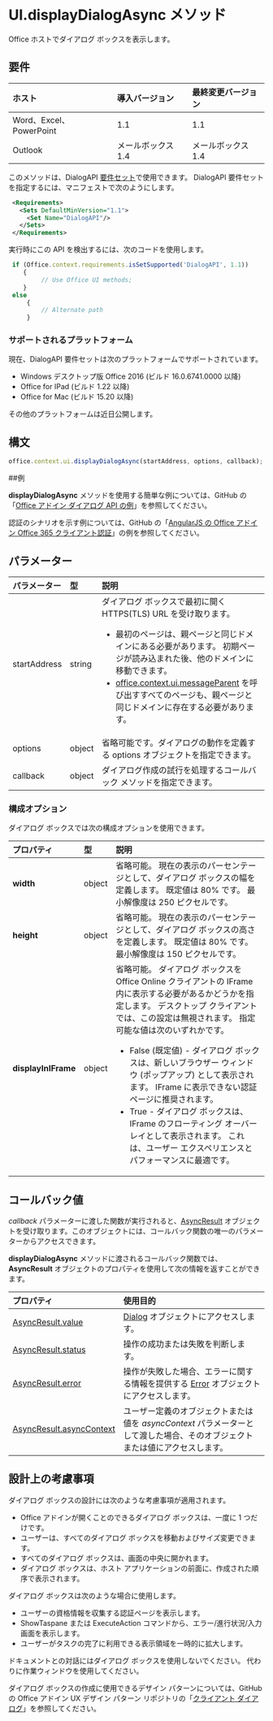 # UI.displayDialogAsync メソッド

Office ホストでダイアログ ボックスを表示します。 

## 要件

|ホスト|導入バージョン|最終変更バージョン|
|:---------------|:--------|:----------|
|Word、Excel、PowerPoint|1.1|1.1|
|Outlook|メールボックス 1.4|メールボックス 1.4|

このメソッドは、DialogAPI [要件セット](../../docs/overview/specify-office-hosts-and-api-requirements.md)で使用できます。 DialogAPI 要件セットを指定するには、マニフェストで次のようにします。

```xml
 <Requirements> 
   <Sets DefaultMinVersion="1.1"> 
     <Set Name="DialogAPI"/> 
   </Sets> 
 </Requirements> 

```

実行時にこの API を検出するには、次のコードを使用します。

```js
 if (Office.context.requirements.isSetSupported('DialogAPI', 1.1)) 
    {  
         // Use Office UI methods; 
    } 
 else 
     { 
         // Alternate path 
     } 
```



### サポートされるプラットフォーム
現在、DialogAPI 要件セットは次のプラットフォームでサポートされています。

  - Windows デスクトップ版 Office 2016 (ビルド 16.0.6741.0000 以降)
  - Office for IPad (ビルド 1.22 以降)
  - Office for Mac (ビルド 15.20 以降) 

その他のプラットフォームは近日公開します。 

## 構文

```js
office.context.ui.displayDialogAsync(startAddress, options, callback);
```
##例

**displayDialogAsync** メソッドを使用する簡単な例については、GitHub の「[Office アドイン ダイアログ API の例](https://github.com/OfficeDev/Office-Add-in-Dialog-API-Simple-Example/)」を参照してください。

認証のシナリオを示す例については、GitHub の「[AngularJS の Office アドイン Office 365 クライアント認証](https://github.com/OfficeDev/Word-Add-in-AngularJS-Client-OAuth)」の例を参照してください。

 
## パラメーター

| パラメーター    | 型   |説明|
|:---------------|:--------|:----------|
|startAddress|string|ダイアログ ボックスで最初に開く HTTPS(TLS) URL を受け取ります。 <ul><li>最初のページは、親ページと同じドメインにある必要があります。 初期ページが読み込まれた後、他のドメインに移動できます。</li><li>[office.context.ui.messageParent](officeui.messageparent.md) を呼び出すすべてのページも、親ページと同じドメインに存在する必要があります。</li></ul>|
|options|object|省略可能です。ダイアログの動作を定義する options オブジェクトを指定できます。|
|callback|object|ダイアログ作成の試行を処理するコールバック メソッドを指定できます。|
    
### 構成オプション
ダイアログ ボックスでは次の構成オプションを使用できます。


| プロパティ     | 型   |説明|
|:---------------|:--------|:----------|
|**width**|object|省略可能。 現在の表示のパーセンテージとして、ダイアログ ボックスの幅を定義します。 既定値は 80% です。 最小解像度は 250 ピクセルです。|
|**height**|object|省略可能。 現在の表示のパーセンテージとして、ダイアログ ボックスの高さを定義します。 既定値は 80% です。 最小解像度は 150 ピクセルです。|
|**displayInIFrame**|object|省略可能。 ダイアログ ボックスを Office Online クライアントの IFrame 内に表示する必要があるかどうかを指定します。 デスクトップ クライアントでは、この設定は無視されます。 指定可能な値は次のいずれかです。<ul><li>False (既定値) - ダイアログ ボックスは、新しいブラウザー ウィンドウ (ポップアップ) として表示されます。 IFrame に表示できない認証ページに推奨されます。 </li><li>True - ダイアログ ボックスは、IFrame のフローティング オーバーレイとして表示されます。 これは、ユーザー エクスペリエンスとパフォーマンスに最適です。</li>|


## コールバック値
_callback_ パラメーターに渡した関数が実行されると、[AsyncResult](../../reference/shared/asyncresult.md) オブジェクトを受け取ります。このオブジェクトには、コールバック関数の唯一のパラメーターからアクセスできます。

**displayDialogAsync** メソッドに渡されるコールバック関数では、**AsyncResult** オブジェクトのプロパティを使用して次の情報を返すことができます。



|**プロパティ**|**使用目的**|
|:-----|:-----|
|[AsyncResult.value](../../reference/shared/asyncresult.value.md)|[Dialog](../../reference/shared/officeui.dialog.md) オブジェクトにアクセスします。|
|[AsyncResult.status](../../reference/shared/asyncresult.status.md)|操作の成功または失敗を判断します。|
|[AsyncResult.error](../../reference/shared/asyncresult.error.md)|操作が失敗した場合、エラーに関する情報を提供する [Error](../../reference/shared/error.md) オブジェクトにアクセスします。|
|[AsyncResult.asyncContext](../../reference/shared/asyncresult.asynccontext.md)|ユーザー定義のオブジェクトまたは値を _asyncContext_ パラメーターとして渡した場合、そのオブジェクトまたは値にアクセスします。|


## 設計上の考慮事項
ダイアログ ボックスの設計には次のような考慮事項が適用されます。

- Office アドインが開くことのできるダイアログ ボックスは、一度に 1 つだけです。
- ユーザーは、すべてのダイアログ ボックスを移動およびサイズ変更できます。
- すべてのダイアログ ボックスは、画面の中央に開かれます。
- ダイアログ ボックスは、ホスト アプリケーションの前面に、作成された順序で表示されます。

ダイアログ ボックスは次のような場合に使用します。

- ユーザーの資格情報を収集する認証ページを表示します。
- ShowTaspane または ExecuteAction コマンドから、エラー/進行状況/入力画面を表示します。
- ユーザーがタスクの完了に利用できる表示領域を一時的に拡大します。

ドキュメントとの対話にはダイアログ ボックスを使用しないでください。 代わりに作業ウィンドウを使用してください。 

ダイアログ ボックスの作成に使用できるデザイン パターンについては、GitHub の Office アドイン UX デザイン パターン リポジトリの「[クライアント ダイアログ](https://github.com/OfficeDev/Office-Add-in-UX-Design-Patterns/blob/master/Patterns/Client_Dialog.md)」を参照してください。
